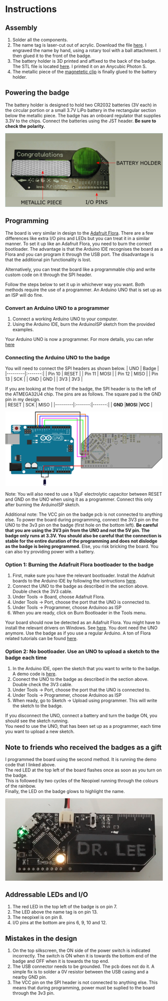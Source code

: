 # Instructions

## Assembly
1. Solder all the components.
2. The name tag is laser-cut out of acrylic. Download the file [here](https://github.com/KrishnaManaswiD/Badge/blob/main/files/nameTag.dxf). I engraved the name by hand, using a rotary tool with a ball attachment. I then glued it to the front of the badge.
3. The battery holder is 3D printed and affixed to the back of the badge. The STL file is located [here](https://github.com/KrishnaManaswiD/Badge/blob/main/files/batteryHolder.stl). I printed it on an Anycubic Photon S.  
4. The metallic piece of the [magnetetic clip](https://www.amazon.com/Magnetic-Name-Badge-Holder/s?k=Magnetic+Name+Badge+Holder) is finally glued to the battery holder.

## Powering the badge
The battery holder is designed to hold two CR2032 batteries (3V each) in the circular portion or a small 3.7V LiPo battery in the rectangular section below the metallic piece.
The badge has an onboard regulator that supplies 3.3V to the chips. Connect the batteries using the JST header. **Be sure to check the polarity.**

![The back](https://github.com/KrishnaManaswiD/Badge/blob/main/files/labelledBack.png?raw=true)

## Programming
The board is very similar in design to the [Adafruit Flora](https://www.adafruit.com/product/659). There are a few differences like extra I/O pins and LEDs but you can treat it in a similar manner. To set it up like an Adafruit Flora, you need to burn the correct bootloader. The advantage is that the Arduino IDE recognises the board as a Flora and you can program it through the USB port. The disadvantage is that the additional pin functionality is lost.  

Alternatively, you can treat the board like a programmable chip and write custom code on it through the SPI header.  

Follow the steps below to set it up in whichever way you want. Both methods require the use of a programmer. An Arduino UNO that is set up as an ISP will do fine.

### Convert an Arduino UNO to a programmer
1. Connect a working Arduino UNO to your computer.  
2. Using the Arduino IDE, burn the ArduinoISP sketch from the provided examples.  

Your Arduino UNO is now a programmer. For more details, you can refer [here](https://www.arduino.cc/en/Tutorial/BuiltInExamples/ArduinoISP)

### Connecting the Arduino UNO to the badge
You will need to connect the SPI headers as shown below.
|   UNO   |  Badge  |
|---------|:-------:|
| Pin 10  |  RESET  |
| Pin 11  |  MOSI   |
| Pin 12  |  MISO   |
| Pin 13  |  SCK    |
| GND     |  GND    |
| 3V3     |  3V3    |

If you are looking at the front of the badge, the SPI header is to the left of the ATMEGA32U4 chip. The pins are as follows. The square pad is the GND pin in my design.   
|  RESET  |   SCK   |  MISO  |
|---------|:-------:|-------:|
| **GND** |**MOSI** |**VCC** |

![The front](https://github.com/KrishnaManaswiD/Badge/blob/main/files/wiringDiagram.png?raw=true)

Note: You will also need to use a 10µF electrolytic capacitor between RESET and GND on the UNO when using it as a programmer. Connect this only after burning the ArduinoISP sketch.  

Additional note: The VCC pin on the badge pcb is not connected to anything else. To power the board during programming, connect the 3V3 pin on the UNO to the 3v3 pin on the badge (first hole on the bottom left). **Be careful that you are using the 3V3 pin from the UNO and not the 5V pin. The badge only runs at 3.3V. You should also be careful that the connection is stable for the entire duration of the programming and does not dislodge as the badge is being programmed.** Else, you risk bricking the board. You can also try providing power with a battery.  

### Option 1: Burning the Adafruit Flora bootloader to the badge
1. First, make sure you have the relevant bootloader. Install the Adafruit boards to the Arduino IDE by following the isntructions [here](https://learn.adafruit.com/adafruit-arduino-ide-setup/arduino-1-dot-6-x-ide).
2. Connect the UNO to the badge as described in the section above. Double check the 3V3 cable.
3. Under Tools -> Board, choose Adafruit Flora.
4. Under Tools -> Port, choose the port that the UNO is connected to.
5. Under Tools -> Programmer, choose Arduinoo as ISP
6. When you are ready, click on Burn Bootloader in the Tools menu.  

Your board should now be detected as an Adafruit Flora. You might have to install the relevant drivers on Windows. See [here](https://learn.adafruit.com/getting-started-with-flora/windows-setup). You dont need the UNO anymore. Use the badge as if you use a regular Arduino. A ton of Flora related tutorials can be found [here](https://learn.adafruit.com/getting-started-with-flora/flora-projects).

### Option 2: No bootloader. Use an UNO to upload a sketch to the badge each time
1. In the Arduino IDE, open the sketch that you want to write to the badge. A demo code is [here](https://github.com/KrishnaManaswiD/Badge/blob/main/files/demo.ino).
2. Coonect the UNO to the badge as described in the section above. Double check the 3V3 cable. 
3. Under Tools -> Port, choose the port that the UNO is connected to.
4. Under Tools -> Programmer, choose Arduinoo as ISP 
5. When ready, go to Sketch -> Upload using programmer. This will write the sketch to the badge.  

If you disconnect the UNO, connect a battery and turn the badge ON, you should see the sketch running.  
You need to use the UNO, that has been set up as a programmer, each time you want to upload a new sketch.  

## Note to friends who received the badges as a gift
I programmed the board using the second method. It is running the demo code that I linked above.  
The red LED at the top left of the board flashes once as soon as you turn on the badge.  
This is followed by two cycles of the Neopixel running through the colours of the rainbow.  
Finally, the LED on the badge glows to highlight the name.  

![The badge](https://github.com/KrishnaManaswiD/Badge/blob/main/files/frontAnimated.gif?raw=true)

## Addressable LEDs and I/O
1. The red LED in the top left of the badge is on pin 7.
2. The LED above the name tag is on pin 13.
3. The neopixel is on pin 8.
4. I/O pins at the bottom are pins 6, 9, 10 and 12.


## Mistakes in the design
1. On the top silkscreen, the ON side of the power switch is indicated incorrectly. The switch is ON when it is towards the bottom end of the badge and OFF when it is towards the top end.
2. The USB connector needs to be grounded. The pcb does not do it. A simple fix is to solder a 0V resistor between the USB casing and a nearby GND pin.
3. The VCC pin on the SPI header is not connected to anything else. This means that during programming, power must be suplied to the board through the 3v3 pin.
